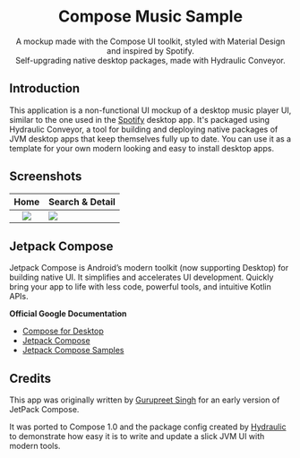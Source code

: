<h1 align="center">Compose Music Sample</h1>

<div align="center">
  A mockup made with the Compose UI toolkit, styled with Material Design and inspired by Spotify.
</div>

<div align="center">
  Self-upgrading native desktop packages, made with Hydraulic Conveyor.
</div>

## Introduction

This application is a non-functional UI mockup of a desktop music player UI, similar to the one used in the [Spotify](https://www.spotify.com/) 
desktop app. It's packaged using Hydraulic Conveyor, a tool for building and deploying native packages of JVM desktop apps that keep 
themselves fully up to date. You can use it as a template for your own modern looking and easy to install desktop apps.

## Screenshots

Home             |  Search & Detail
:-------------------------:|:-------------------------
![](https://media.giphy.com/media/NMLgK1lJ8UGtNxx3ja/giphy.gif)  |  ![](https://media.giphy.com/media/OaQy1bKngytw5FvoSg/giphy.gif)

## Jetpack Compose

Jetpack Compose is Android’s modern toolkit (now supporting Desktop) for building native UI. It simplifies and
accelerates UI development. Quickly bring your app to life with less code, powerful tools, and intuitive Kotlin APIs.

**Official Google Documentation**
  - [Compose for Desktop](https://www.jetbrains.com/lp/compose/)
  - [Jetpack Compose](https://developer.android.com/jetpack/compose)
  - [Jetpack Compose Samples](https://github.com/android/compose-samples)

## Credits

This app was originally written by [Gurupreet Singh](https://github.com/Gurupreet) for an early version of JetPack Compose.

It was ported to Compose 1.0 and the package config created by [Hydraulic](https://hydraulic.dev) to demonstrate how easy it is to 
write and update a slick JVM UI with modern tools.
